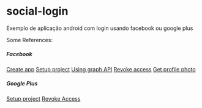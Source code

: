 # social-login
Exemplo de aplicação android com login usando facebook ou google plus

Some References:

##### Facebook

[Create app](https://developers.facebook.com/quickstarts/501901813305584/?platform=android)
[Setup project](https://developers.facebook.com/docs/android/getting-started)
[Using graph API](https://developers.facebook.com/docs/android/graph)
[Revoke access](https://developers.facebook.com/docs/facebook-login/permissions/v2.3#reference)
[Get profile photo](https://developers.facebook.com/docs/graph-api/reference/user/picture/)


##### Google Plus

[Setup project](https://developers.google.com/+/mobile/android/getting-started)
[Revoke Access](https://developers.google.com/identity/sign-in/android/disconnect)
